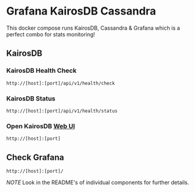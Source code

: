 Grafana KairosDB Cassandra
==========================

This docker compose runs KairosDB, Cassandra & Grafana which is a perfect combo for stats monitoring!



## KairosDB

### KairosDB Health Check
    http://[host]:[port]/api/v1/health/check

### KairosDB Status
    http://[host]:[port]/api/v1/health/status

### Open KairosDB [Web UI](https://kairosdb.github.io/docs/build/html/WebUI.html)
    http://[host]:[port]

## Check Grafana
    http://[host]:[port]/

_NOTE_ Look in the README's of individual components for further details.